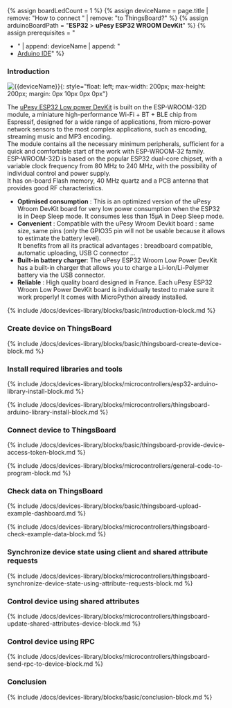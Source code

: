 
{% assign boardLedCount = 1 %}
{% assign deviceName = page.title | remove: "How to connect " | remove: "to ThingsBoard?" %}
{% assign arduinoBoardPath = "**ESP32** > **uPesy ESP32 WROOM DevKit**" %}
{% assign prerequisites = "
- " | append: deviceName | append: "
- [Arduino IDE](https://www.arduino.cc/en/software)"
  %}

### Introduction

![{{deviceName}}](/images/devices-library/{{page.deviceImageFileName}}){: style="float: left; max-width: 200px; max-height: 200px; margin: 0px 10px 0px 0px"}

The [uPesy ESP32 Low power DevKit](https://www.upesy.com/products/upesy-esp32-wroom-low-power-devkit) is built on the ESP-WROOM-32D module, a miniature high-performance Wi-Fi + BT + BLE chip from Espressif, designed for a wide range of applications, from micro-power network sensors to the most complex applications, such as encoding, streaming music and MP3 encoding.  
The module contains all the necessary minimum peripherals, sufficient for a quick and comfortable start of the work with ESP-WROOM-32 family.  
ESP-WROOM-32D is based on the popular ESP32 dual-core chipset, with a variable clock frequency from 80 MHz to 240 MHz, with the possibility of individual control and power supply.  
It has on-board Flash memory, 40 MHz quartz and a PCB antenna that provides good RF characteristics.

- **Optimised consumption** : This is an optimized version of the uPesy Wroom DevKit board for very low power consumption when the ESP32 is in Deep Sleep mode. It consumes less than 15µA in Deep Sleep mode.  
- **Convenient** : Compatible with the uPesy Wroom Devkit board : same size, same pins (only the GPIO35 pin will not be usable because it allows to estimate the battery level).  
  It benefits from all its practical advantages : breadboard compatible, automatic uploading, USB C connector ...  
- **Built-in battery charger**: The uPesy ESP32 Wroom Low Power DevKit has a built-in charger that allows you to charge a Li-Ion/Li-Polymer battery via the USB connector.  
- **Reliable** : High quality board designed in France. Each uPesy ESP32 Wroom Low Power DevKit board is individually tested to make sure it work properly! It comes with MicroPython already installed.  

{% include /docs/devices-library/blocks/basic/introduction-block.md %}

### Create device on ThingsBoard

{% include /docs/devices-library/blocks/basic/thingsboard-create-device-block.md %}

### Install required libraries and tools

{% include /docs/devices-library/blocks/microcontrollers/esp32-arduino-library-install-block.md %}

{% include /docs/devices-library/blocks/microcontrollers/thingsboard-arduino-library-install-block.md %}

### Connect device to ThingsBoard

{% include /docs/devices-library/blocks/basic/thingsboard-provide-device-access-token-block.md %}

{% include /docs/devices-library/blocks/microcontrollers/general-code-to-program-block.md %}

### Check data on ThingsBoard

{% include /docs/devices-library/blocks/basic/thingsboard-upload-example-dashboard.md %}

{% include /docs/devices-library/blocks/microcontrollers/thingsboard-check-example-data-block.md %}

### Synchronize device state using client and shared attribute requests

{% include /docs/devices-library/blocks/microcontrollers/thingsboard-synchronize-device-state-using-attribute-requests-block.md %}

### Control device using shared attributes

{% include /docs/devices-library/blocks/microcontrollers/thingsboard-update-shared-attributes-device-block.md %}

### Control device using RPC

{% include /docs/devices-library/blocks/microcontrollers/thingsboard-send-rpc-to-device-block.md %}

### Conclusion

{% include /docs/devices-library/blocks/basic/conclusion-block.md %}
